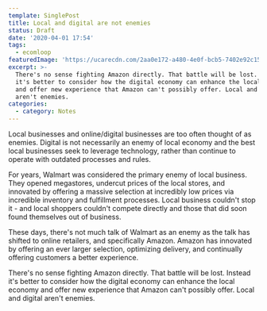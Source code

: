 ```yaml
---
template: SinglePost
title: Local and digital are not enemies
status: Draft
date: '2020-04-01 17:54'
tags:
  - ecomloop
featuredImage: 'https://ucarecdn.com/2aa0e172-a480-4e0f-bcb5-7402e92c1517/'
excerpt: >-
  There's no sense fighting Amazon directly. That battle will be lost. Instead
  it's better to consider how the digital economy can enhance the local economy
  and offer new experience that Amazon can't possibly offer. Local and digital
  aren't enemies. 
categories:
  - category: Notes
---
```

Local businesses and online/digital businesses are too often thought of as enemies. Digital is not necessarily an enemy of local economy and the best local businesses seek to leverage technology, rather than continue to operate with outdated processes and rules. 

For years, Walmart was considered the primary enemy of local business. They opened megastores, undercut prices of the local stores, and innovated by offering a massive selection at incredibly low prices via incredible inventory and fulfillment processes. Local business couldn't stop it - and local shoppers couldn't compete directly and those that did soon found themselves out of business. 

These days, there's not much talk of Walmart as an enemy as the talk has shifted to online retailers, and specifically Amazon. Amazon has innovated by offering an ever larger selection, optimizing delivery, and continually offering customers a better experience.

There's no sense fighting Amazon directly. That battle will be lost. Instead it's better to consider how the digital economy can enhance the local economy and offer new experience that Amazon can't possibly offer. Local and digital aren't enemies.
